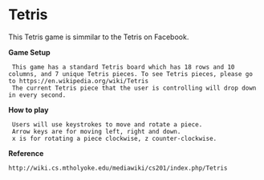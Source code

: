 # Tetris
 This Tetris game is simmilar to the Tetris on Facebook. 

**Game Setup**
```
 This game has a standard Tetris board which has 18 rows and 10 columns, and 7 unique Tetris pieces. To see Tetris pieces, please go to https://en.wikipedia.org/wiki/Tetris
 The current Tetris piece that the user is controlling will drop down in every second. 
```
**How to play**
```
 Users will use keystrokes to move and rotate a piece.
 Arrow keys are for moving left, right and down.
 x is for rotating a piece clockwise, z counter-clockwise.
```
**Reference**
```
http://wiki.cs.mtholyoke.edu/mediawiki/cs201/index.php/Tetris
```
